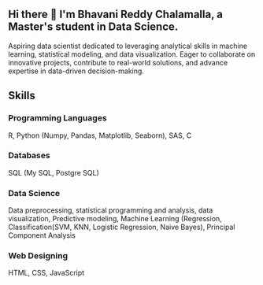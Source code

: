 ## Hi there 👋 I'm Bhavani Reddy Chalamalla, a Master's student in Data Science.
Aspiring data scientist dedicated to leveraging analytical skills in machine learning, statistical modeling, and data visualization. Eager to collaborate on innovative projects, contribute to real-world solutions, and advance expertise in data-driven decision-making.

## Skills
### Programming Languages 
R, Python (Numpy, Pandas, Matplotlib, Seaborn), SAS, C 
### Databases 
SQL (My SQL, Postgre SQL)
### Data Science 
Data preprocessing, statistical programming and analysis, data visualization, Predictive modeling, Machine Learning (Regression, Classification(SVM, KNN, Logistic Regression, Naive Bayes), Principal Component Analysis
### Web Designing 
HTML, CSS, JavaScript



<!--
**BhavaniChalamalla/BhavaniChalamalla** is a ✨ _special_ ✨ repository because its `README.md` (this file) appears on your GitHub profile.

Here are some ideas to get you started:

- 🔭 I’m currently working on ...
- 🌱 I’m currently learning ...
- 👯 I’m looking to collaborate on ...
- 🤔 I’m looking for help with ...
- 💬 Ask me about ...
- 📫 How to reach me: ...
- 😄 Pronouns: ...
- ⚡ Fun fact: ...
-->
